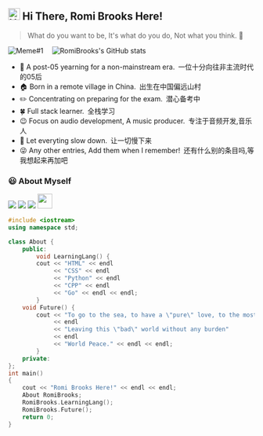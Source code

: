 
## <img src='https://qpluspicture.oss-cn-beijing.aliyuncs.com/6LjjQA/Hi.gif' alt='Hi' width="24"/>  Hi There, Romi Brooks Here!  
> What do you want to be, It's what do you do, Not what you think. :heartbeat:

![Meme#1](https://media.giphy.com/media/l3q2K5jinAlChoCLS/giphy.gif)&ensp;&ensp;
![RomiBrooks's GitHub stats](https://github-readme-stats.vercel.app/api?username=Romi-Brooks&show_icons=true&theme=radical)  
- :pig_nose: A post-05 yearning for a non-mainstream era.&ensp;一位十分向往非主流时代的05后
- :house: Born in a remote village in China.&ensp;出生在中国偏远山村
- :pencil2: Concentrating on preparing for the exam.&ensp;潜心备考中
- :four_leaf_clover: Full stack learner.&ensp;全栈学习
- :wink: Focus on audio development, A music producer.&ensp;专注于音频开发,音乐人
- :walking: Let everyting slow down.&ensp;让一切慢下来
- :stuck_out_tongue_winking_eye: Any other entries, Add them when I remember!&ensp;还有什么别的条目吗,等我想起来再加吧 

### :smiley: About Myself
<a href="https://www.instagram.com/romibrook_official/"><img src="https://img.shields.io/badge/instagram%20ROMI.BROOKS-DD2476?style=for-the-badge&logo=instagram&logoColor=white"/></a>
<a href="[https://www.instagram.com/teen_developer/](https://www.facebook.com/profile.php?id=100087271397689)"><img src="https://img.shields.io/badge/facebook%20ROMI.BROOKS-344E86?style=for-the-badge&logo=facebook&logoColor=white"/></a>
<a href="https://twitter.com/RomiBrooks1"><img src="https://img.shields.io/badge/twitter%20@RomiBrooks1-0D95E8?style=for-the-badge&logo=twitter&logoColor=white"/></a>
<a href="https://romichan.me/"><img height="30px" src="https://img.shields.io/badge/My%20Website:%20ROMI.BROOKS-8E2DE2?style=for-the-badge&logo=google%20chrome&logoColor=white"/></a>

```cpp
#include <iostream>
using namespace std;

class About {
	public:
    	void LearningLang() {
		cout << "HTML" << endl
			 << "CSS" << endl
			 << "Python" << endl
			 << "CPP" << endl
			 << "Go" << endl << endl;
		}
	void Future() {
		cout << "To go to the sea, to have a \"pure\" love, to the most desolate place, to the most prosperous place"
			 << endl
			 << "Leaving this \"bad\" world without any burden"
			 << endl
			 << "World Peace." << endl << endl;
		}
	private:
};
int main()
{
   	cout << "Romi Brooks Here!" << endl << endl;
   	About RomiBrooks;
   	RomiBrooks.LearningLang();
	RomiBrooks.Future();
   	return 0;
}
```
